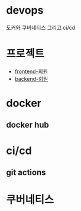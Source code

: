 # devops
도커와 쿠버네티스 그리고 ci/cd


# 프로젝트
- [frontend-회원](https://github.com/davJ-star/siat-docker-git-action-frontend)
- [backend-회원](https://github.com/davJ-star/backend)



#  docker
## docker hub

# ci/cd
## git actions


# 쿠버네티스


